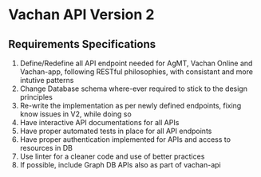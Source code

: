# Vachan API Version 2

## Requirements Specifications

1. Define/Redefine all API endpoint needed for AgMT, Vachan Online and Vachan-app, following RESTful philosophies, with consistant and more intutive patterns
2. Change Database schema where-ever required to stick to the design principles
3. Re-write the implementation as per newly defined endpoints, fixing know issues in V2, while doing so
4. Have interactive API documentations for all APIs
5. Have proper automated tests in place for all API endpoints
6. Have proper authentication implemented for APIs and access to resources in DB
7. Use linter for a cleaner code and use of better practices
8. If possible, include Graph DB APIs also as part of vachan-api


